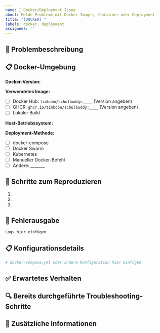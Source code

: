 ```yaml
---
name: 🐳 Docker/Deployment Issue
about: Melde Probleme mit Docker-Images, Container oder Deployment
title: "[DOCKER] "
labels: docker, deployment
assignees: ''
---
```


## 🐳 Problembeschreibung
<!-- Beschreibe das Docker- oder Deployment-Problem -->

## 📋 Docker-Umgebung

**Docker-Version:**
<!-- z.B. Docker 25.0.3, Docker Compose 2.24.0 -->

**Verwendetes Image:**
- [ ] Docker Hub: `timbobn/schulbuddy:____` (Version angeben)
- [ ] GHCR: `ghcr.io/timbobn/schulbuddy:____` (Version angeben)
- [ ] Lokaler Build

**Host-Betriebssystem:**
<!-- z.B. Ubuntu 24.04, Windows Server 2025, macOS 14.0 -->

**Deployment-Methode:**
- [ ] docker-compose
- [ ] Docker Swarm
- [ ] Kubernetes
- [ ] Manueller Docker-Befehl
- [ ] Andere: _______

## 🔄 Schritte zum Reproduzieren
<!-- Wie kann das Problem nachvollzogen werden? -->
1. 
2. 
3. 

## 📝 Fehlerausgabe
<!-- Container-Logs, Error-Meldungen, etc. -->

```
Logs hier einfügen
```

## 📋 Konfigurationsdetails
<!-- Docker-Compose Datei (ohne Passwörter/Secrets) oder Docker-Befehle -->

```yaml
# docker-compose.yml oder andere Konfiguration hier einfügen
```

## ✅ Erwartetes Verhalten
<!-- Was hätte eigentlich passieren sollen? -->

## 🔍 Bereits durchgeführte Troubleshooting-Schritte
<!-- Was hast du bereits versucht, um das Problem zu beheben? -->

## 📝 Zusätzliche Informationen
<!-- Weitere Informationen, die bei der Diagnose helfen könnten -->
